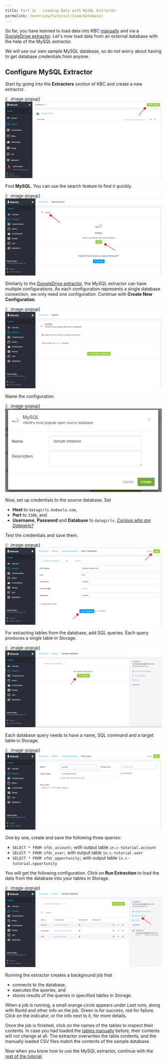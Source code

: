 ```yaml
---
title: Part 1c - Loading Data with MySQL Extractor
permalink: /overview/tutorial/load/database/
---
```


So far, you have learned to load data into KBC [manually](/overview/tutorial/load/) and
via a [GoogleDrive extractor](/overview/tutorial/load/googledrive/).
Let's now load data from an external database with the help of the MySQL extractor.

We will use our own sample MySQL database, so do not worry about having to get database credentials from anyone.

## Configure MySQL Extractor
Start by going into the **Extractors** section of KBC and create a new extractor.

{: .image-popup}
![Screenshot - Create a new Extractor](/overview/tutorial/load/extractor-intro-2.png) 

Find **MySQL**. You can use the search feature to find it quickly.

{: .image-popup}
![Screenshot - Create a new Database Extractor](/overview/tutorial/load/extractor-intro-3.png) 

Similarly to the [GoogleDrive extractor](/overview/tutorial/load/googledrive/), the MySQL extractor can
have multiple configurations. As each configuration represents a single database connection, we only
need one configuration. Continue with **Create New Configuration**.

{: .image-popup}
![Screenshot - New Database Extractor Configuration](/overview/tutorial/load/extractor-db-new.png) 

Name the configuration.

{: .image-popup}
![Screenshot - Create a new Database Extractor Configuration](/overview/tutorial/load/extractor-db-create.png) 

Now, set up credentials to the source database. Set

- **Host** to `datagirls.keboola.com`,
- **Port** to `3306`, and
- **Username**, **Password** and **Database** to `datagirls`. 
[_Curious who are Datagirls?_](https://www.facebook.com/datagirls/) 

Test the credentials and save them.

{: .image-popup}
![Screenshot - Database Extractor Credentials](/overview/tutorial/load/extractor-db-credentials.png)

For extracting tables from the database, add SQL queries. Each query produces a single table in Storage. 
 
{: .image-popup}
![Screenshot - Database Extractor Introduction](/overview/tutorial/load/extractor-db-intro-3.png)

Each database query needs to have a name, SQL command and a target table in Storage. 

{: .image-popup}
![Screenshot - Add database query](/overview/tutorial/load/extractor-db-query-edit.png)

One by one, create and save the following three queries:

- `SELECT * FROM sfdc_account;` with output table `in.c-tutorial.account`
- `SELECT * FROM sfdc_user;` with output table `in.c-tutorial.user`
- `SELECT * FROM sfdc_opportunity;` with output table `in.c-tutorial.opportunity`

You will get the following configuration. Click on **Run Extraction** to load the data
from the database into your tables in Storage.

{: .image-popup}
![Screenshot - Add database query](/overview/tutorial/load/extractor-db-queries.png)

Running the extractor creates a background job that 

- connects to the database, 
- executes the queries, and
- stores results of the queries in specified tables in Storage. 

When a job is running, a small orange circle appears under *Last runs*, along with RunId and other info on the job. 
Green is for success, red for failure. Click on the indicator, or the info next to it, for more details.

Once the job is finished, click on the names of the tables to inspect their contents. In case you had loaded the 
[tables manually](/overview/tutorial/load/) before, their contents will not change at all. 
The extractor overwrites the table contents, and the manually loaded CSV files match the contents of the sample database.

Now when you know how to use the MySQL extractor, continue with the [rest of the tutorial](/overview/tutorial/manipulate/).

	
